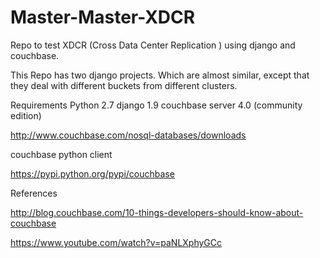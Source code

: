 # Master-Master-XDCR
Repo to test XDCR (Cross Data Center Replication ) using django and couchbase.

This Repo has two django projects. Which are almost similar, except that they deal with different buckets from different clusters.

Requirements
Python 2.7
django 1.9
couchbase server 4.0 (community edition)

<url>http://www.couchbase.com/nosql-databases/downloads</url>

couchbase python client

<url>https://pypi.python.org/pypi/couchbase</url>


References

<url>http://blog.couchbase.com/10-things-developers-should-know-about-couchbase</url>

<url>https://www.youtube.com/watch?v=paNLXphyGCc</url>



